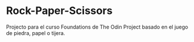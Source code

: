 # Rock-Paper-Scissors

Projecto para el curso Foundations de The Odin Project basado en el juego de piedra, papel o tijera.
